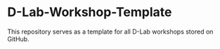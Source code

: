 # D-Lab-Workshop-Template
This repository serves as a template for all D-Lab workshops stored on GitHub.
